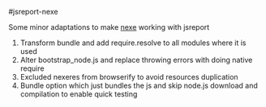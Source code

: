 #jsreport-nexe

Some minor adaptations to make [nexe](https://github.com/nexe/nexe) working with jsreport

1. Transform bundle and add require.resolve to all modules where it is used
2. Alter bootstrap_node.js and replace throwing errors with doing native require
3. Excluded nexeres from browserify to avoid resources duplication
4. Bundle option which just bundles the js and skip node.js download and compilation to enable quick testing